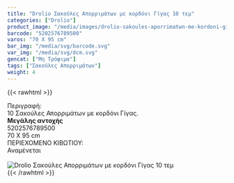 ```yaml
---
title: "Drolio Σακούλες Απορριμάτων με κορδόνι Γίγας 10 τεμ"
categories: ["Drolio"]
product_image: "/media/images/drolio-sakoules-aporrimatwn-me-kordoni-gigas-10-tem.jpg"
barcode: "5202576789500"
varos: "70 X 95 cm"
bar_img: "/media/svg/barcode.svg"
var_img: "/media/svg/dcm.svg"
gencat: ["Μη Τρόφιμα"]
tags: ["Σακούλες Απορριμάτων"]
weight: 4
---
```

{{< rawhtml >}}

<div class="sload151"><div class="product"><div id="sistatika">Περιγραφή:</div><div class="alltext">10 Σακούλες Απορριμάτων με κορδόνι Γίγας.<br><strong>Μεγάλης αντοχής</strong></div><div id="barcode"><div id="barimage1"></div><span id="bartext">5202576789500</span></div><div id="varos"><div id="dimimg"></div><span id="varostext">70 X 95 cm</span></div><div id="kivotio">ΠΕΡΙΕΧΟΜΕΝΟ ΚΙΒΩΤΙΟΥ:<br>Αναμένεται</div><br><div class="pimg"><img alt="Drolio Σακούλες Απορριμάτων με κορδόνι Γίγας 10 τεμ" title="Drolio Σακούλες Απορριμάτων με κορδόνι Γίγας 10 τεμ" src="/media/images/drolio-sakoules-aporrimatwn-me-kordoni-gigas-10-tem.jpg"></div></div></div>
{{< /rawhtml >}}


